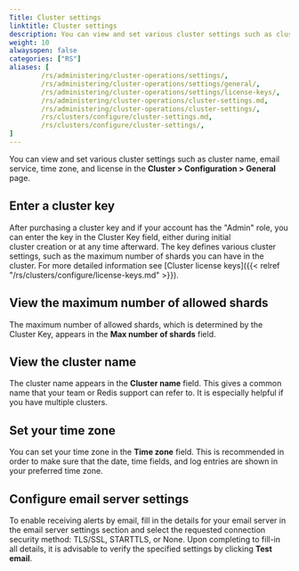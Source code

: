 ```yaml
---
Title: Cluster settings
linktitle: Cluster settings
description: You can view and set various cluster settings such as cluster name, email service, time zone, and license.
weight: 10
alwaysopen: false
categories: ["RS"]
aliases: [
        /rs/administering/cluster-operations/settings/,
        /rs/administering/cluster-operations/settings/general/,
        /rs/administering/cluster-operations/settings/license-keys/,
        /rs/administering/cluster-operations/cluster-settings.md,
        /rs/administering/cluster-operations/cluster-settings/,
        /rs/clusters/configure/cluster-settings.md,
        /rs/clusters/configure/cluster-settings/,
]
---
```

You can view and set various cluster settings such as cluster name, email service, time zone, and license in the **Cluster > Configuration > General** page.

## Enter a cluster key

After purchasing a cluster key and if your account has the "Admin" role,
you can enter the key in the Cluster Key field, either during initial\
cluster creation or at any time afterward. The key defines various
cluster settings, such as the maximum number of shards you can have in
the cluster. For more detailed information see [Cluster license
keys]({{< relref "/rs/clusters/configure/license-keys.md" >}}).

## View the maximum number of allowed shards

The maximum number of allowed shards, which is determined by the Cluster
Key, appears in the **Max number of shards** field.

## View the cluster name

The cluster name appears in the **Cluster name** field. This gives a
common name that your team or Redis support can refer to. It is
especially helpful if you have multiple clusters.

## Set your time zone

You can set your time zone in the **Time zone** field. This is
recommended in order to make sure that the date, time fields, and log
entries are shown in your preferred time zone.

## Configure email server settings

To enable receiving alerts by email, fill in the details for your email
server in the email server settings section and select the requested
connection security method: TLS/SSL, STARTTLS, or None. Upon completing
to fill-in all details, it is advisable to verify the specified settings
by clicking **Test email**.
